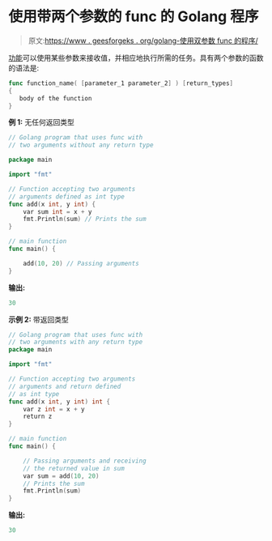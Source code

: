 # 使用带两个参数的 func 的 Golang 程序

> 原文:[https://www . geesforgeks . org/golang-使用双参数 func 的程序/](https://www.geeksforgeeks.org/golang-program-that-uses-func-with-two-arguments/)

[功能](https://www.geeksforgeeks.org/functions-in-go-language/)可以使用某些参数来接收值，并相应地执行所需的任务。具有两个参数的函数的语法是:

```go
func function_name( [parameter_1 parameter_2] ) [return_types]
{
   body of the function
}

```

**例 1:** 无任何返回类型

```go
// Golang program that uses func with
// two arguments without any return type

package main

import "fmt"

// Function accepting two arguments
// arguments defined as int type
func add(x int, y int) {
    var sum int = x + y
    fmt.Println(sum) // Prints the sum
}

// main function
func main() {

    add(10, 20) // Passing arguments
}
```

**输出:**

```go
30

```

**示例 2:** 带返回类型

```go
// Golang program that uses func with
// two arguments with any return type
package main

import "fmt"

// Function accepting two arguments
// arguments and return defined
// as int type
func add(x int, y int) int {
    var z int = x + y
    return z
}

// main function
func main() {

    // Passing arguments and receiving
    // the returned value in sum
    var sum = add(10, 20)
    // Prints the sum
    fmt.Println(sum)
}
```

**输出:**

```go
30

```